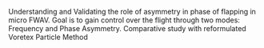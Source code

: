Understanding and Validating the role of asymmetry in phase of flapping in micro FWAV. 
Goal is to gain control over the flight through two modes: Frequency and Phase Asymmetry.
Comparative study with reformulated Voretex Particle Method
